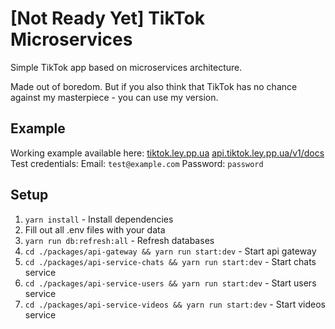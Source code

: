 # [Not Ready Yet] TikTok Microservices

Simple TikTok app based on microservices architecture.

Made out of boredom. But if you also think that TikTok has no chance against my masterpiece - you can use my version.

## Example
Working example available here:
[tiktok.ley.pp.ua](https://tiktok.ley.pp.ua)
[api.tiktok.ley.pp.ua/v1/docs](https://api.tiktok.ley.pp.ua/v1/docs)
Test credentials:
Email: `test@example.com`
Password: `password`

## Setup

1. `yarn install` - Install dependencies
2. Fill out all .env files with your data
3. `yarn run db:refresh:all` - Refresh databases
4. `cd ./packages/api-gateway && yarn run start:dev` - Start api gateway
5. `cd ./packages/api-service-chats && yarn run start:dev` - Start chats service
6. `cd ./packages/api-service-users && yarn run start:dev` - Start users service
7. `cd ./packages/api-service-videos && yarn run start:dev` - Start videos service
